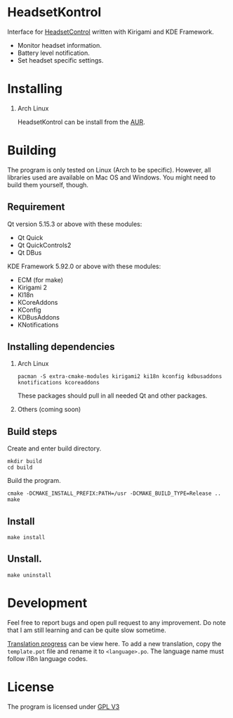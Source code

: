 # HeadsetKontrol
Interface for [HeadsetControl](https://github.com/Sapd/HeadsetControl) written with Kirigami and KDE Framework.

* Monitor headset information.
* Battery level notification.
* Set headset specific settings.

# Installing
1. Arch Linux

   HeadsetKontrol can be install from the [AUR](https://aur.archlinux.org/packages/headsetkontrol).

# Building
The program is only tested on Linux (Arch to be specific). However, all libraries used are available on Mac OS and Windows. You might need to build them yourself, though.

## Requirement
Qt version 5.15.3 or above with these modules:

* Qt Quick
* Qt QuickControls2
* Qt DBus

KDE Framework 5.92.0 or above with these modules:

* ECM (for make)
* Kirigami 2
* KI18n
* KCoreAddons
* KConfig
* KDBusAddons
* KNotifications

## Installing dependencies
1. Arch Linux

   ```
   pacman -S extra-cmake-modules kirigami2 ki18n kconfig kdbusaddons knotifications kcoreaddons
   ```

   These packages should pull in all needed Qt and other packages.

2. Others (coming soon)

## Build steps
Create and enter build directory.

```
mkdir build
cd build
```

Build the program.

```
cmake -DCMAKE_INSTALL_PREFIX:PATH=/usr -DCMAKE_BUILD_TYPE=Release ..
make
```

## Install

```
make install
```

## Unstall.

```
make uninstall
```

# Development

Feel free to report bugs and open pull request to any improvement. Do note that I am still learning and can be quite slow sometime.

[Translation progress](translation/Progress.md) can be view here. To add a new translation, copy the `template.pot` file and rename it to `<language>.po`. The language name must follow i18n language codes.

# License
The program is licensed under [GPL V3](LICENSE)
